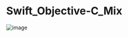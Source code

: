 # Swift_Objective-C_Mix

![image](https://github.com/xueyefengbao/Swift_Objective-C_Mix/blob/master/Mix.gif)
